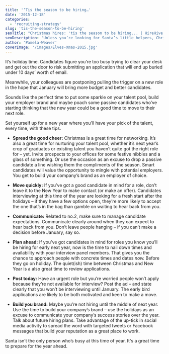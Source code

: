```yaml
---
title: '‘Tis the season to be hiring…'
date: '2015-12-18'
categories:
  - 'recruiting-strategy'
slug: 'tis-the-season-to-be-hiring'
seoTitle: "Christmas hires: 'tis the season to be hiring... | HireHive ATS"
seoDescription: 'Unless you’re looking for Santa’s little helpers, Christmas isn’t viewed as a time for hiring. Maybe you’re missing a trick to make some Christmas hires.'
author: 'Pamela-Weaver'
coverImage: '/images/Elves-Xmas-2015.jpg'
---
```


It’s holiday time. Candidates figure you’re too busy trying to clear your desk and get out the door to risk submitting an application that will end up buried under 10 days’ worth of email.

Meanwhile, your colleagues are postponing pulling the trigger on a new role in the hope that January will bring more budget and better candidates.

Sounds like the perfect time to put some sparkle on your talent pool, build your employer brand and maybe poach some passive candidates who’ve starting thinking that the new year could be a good time to move to their next role.

Set yourself up for a new year where you’ll have your pick of the talent, every time, with these tips.

- **Spread the good cheer:** Christmas is a great time for networking. It’s also a great time for nurturing your talent pool, whether it’s next year’s crop of graduates or existing talent you haven’t quite got the right role for – yet. Invite prospects to your offices for some festive nibbles and a glass of something. Or use the occasion as an excuse to drop a passive candidate a line wishing them the compliments of the season. Smart candidates will value the opportunity to mingle with potential employers. You get to build your company’s brand as an employer of choice.
- **Move quickly:** If you’ve got a good candidate in mind for a role, don’t leave it to the New Year to make contact (or make an offer). Candidates interviewing at this time of the year are looking for a fresh start after the holidays – if they have a few options open, they’re more likely to accept the one that’s in the bag than gamble on waiting to hear back from you.

- **Communicate:** Related to no.2, make sure to manage candidate expectations. Communicate clearly around when they can expect to hear back from you. Don’t leave people hanging – if you can’t make a decision before January, say so.

- **Plan ahead:** If you’ve got candidates in mind for roles you know you’ll be hiring for early next year, now is the time to nail down times and availability with your interview panel members. That gives you the chance to approach people with concrete times and dates _now._ Before they go on holiday. The quiet(ish) time between Christmas and New Year is a also great time to review applications.

- **Post today:** Have an urgent role but you’re worried people won’t apply because they’re not available for interview? Post the ad – and state clearly that you won’t be interviewing until January. The early bird applications are likely to be both motivated and keen to make a move.

- **Build you brand:** Maybe you’re not hiring until the middle of next year. Use the time to build your company’s brand – use the holidays as an excuse to communicate your company’s success stories over the year. Talk about future hiring plans. Take advantage of the up-tick in social media activity to spread the word with targeted tweets or Facebook messages that build your reputation as a great place to work.

Santa isn’t the only person who’s busy at this time of year. It's a great time to prepare for the year ahead.
